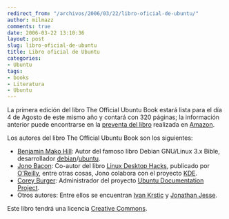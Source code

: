 ```yaml
---
redirect_from: "/archivos/2006/03/22/libro-oficial-de-ubuntu/"
author: milmazz
comments: true
date: 2006-03-22 13:10:36
layout: post
slug: libro-oficial-de-ubuntu
title: Libro oficial de Ubuntu
categories:
- Ubuntu
tags:
- books
- Literatura
- Ubuntu
---
```


La primera edición del libro The Official Ubuntu Book estará lista para el día 4 de Agosto de este mismo año y contará con 320 páginas; la información anterior puede encontrarse en la [preventa del libro](http://www.amazon.com/gp/product/0132435942/sr=8-3/qid=1142782645/ref=pd_bbs_3/002-1094289-5773612?%5Fencoding=UTF8) realizada en [Amazon](http://www.amazon.com/).

Los autores del libro The Official Ubuntu Book son los siguientes:

 * [Benjamin Mako Hill](http://mako.cc/): Autor del famoso libro Debian GNU/Linux 3.x Bible, desarrollador [debian](http://www.debian.org/)/[ubuntu](http://www.ubuntu.com).
 * [Jono Bacon](http://www.jonobacon.org/): Co-autor del libro [Linux Desktop Hacks](http://www.oreilly.com/catalog/linuxdeskhks/), publicado por [O'Reilly](http://www.oreilly.com/), entre otras cosas, Jono colabora con el proyecto [KDE](http://kde.org/).
 * [Corey Burger](https://wiki.ubuntu.com/CoreyBurger): Administrador del proyecto [Ubuntu Documentation Project](https://wiki.ubuntu.com/UbuntuDocumentationProject).
 * Otros autores: Entre ellos se encuentran [Ivan Krstic](http://blogs.law.harvard.edu/ivan/) y [Jonathan Jesse](https://launchpad.net/people/jjesse).

Este libro tendrá una licencia [Creative Commons](http://creativecommons.org/).
